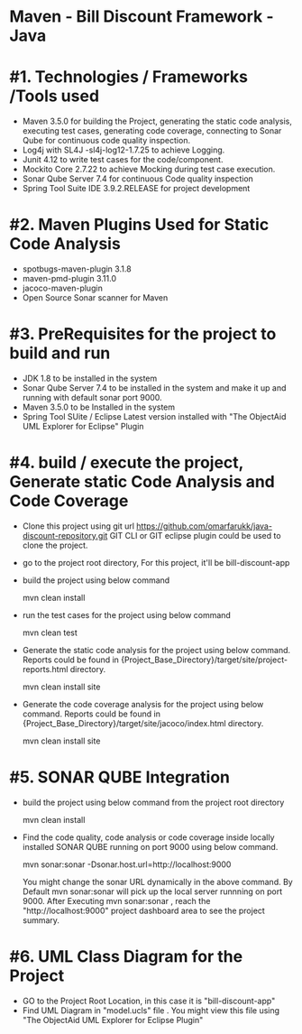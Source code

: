 Maven - Bill Discount Framework - Java
======================================

#1. Technologies / Frameworks /Tools used
==========================================
* Maven 3.5.0 for building the Project, generating the static code analysis, executing test cases, generating code coverage,    connecting to Sonar Qube for continuous code quality inspection.
* Log4j with SL4J -sl4j-log12-1.7.25 to achieve Logging.
* Junit 4.12 to write test cases for the code/component.
* Mockito Core 2.7.22 to achieve Mocking during test case execution.
* Sonar Qube Server 7.4 for continuous Code quality inspection
* Spring Tool Suite IDE 3.9.2.RELEASE for project development

#2. Maven Plugins Used for Static Code Analysis
===============================================
* spotbugs-maven-plugin 3.1.8
* maven-pmd-plugin 3.11.0
* jacoco-maven-plugin
* Open Source Sonar scanner for Maven

#3. PreRequisites for the project to build and run
======================================================
* JDK 1.8 to be installed  in the system
* Sonar Qube Server 7.4 to be installed in the system and make it up and running with default sonar port 9000.
* Maven 3.5.0 to be Installed in the system
* Spring Tool SUite / Eclipse Latest version installed with "The ObjectAid UML Explorer for Eclipse" Plugin

#4. build / execute the project, Generate static Code Analysis and Code Coverage
=================================================================================
* Clone this project using git url https://github.com/omarfarukk/java-discount-repository.git 
  GIT CLI or GIT eclipse plugin could be used to clone the project.
* go to the project root directory, For this project, it'll be bill-discount-app
* build the project using below command

    mvn clean install
  
* run the test cases for the project using below command

    mvn clean test
  
* Generate the static code analysis for the project using below command. 
Reports could be found in {Project_Base_Directory}/target/site/project-reports.html directory.

    mvn clean install site

* Generate the code coverage analysis for the project using below command. 
Reports could be found in {Project_Base_Directory}/target/site/jacoco/index.html directory.

    mvn clean install site
    
#5. SONAR QUBE Integration
===============================================
* build the project using below command from the project root directory

    mvn clean install
    
* Find the code quality, code analysis or code coverage inside locally installed SONAR QUBE running on port 9000 using below command.

    mvn sonar:sonar -Dsonar.host.url=http://localhost:9000
    
    You might change the sonar URL dynamically in the above command. 
    By Default mvn sonar:sonar will pick up the local server runnning on port 9000.
    After Executing mvn sonar:sonar , reach the "http://localhost:9000" project dashboard area to see the project summary.

#6. UML Class Diagram for the Project
=====================================
* GO to the Project Root Location, in this case it is "bill-discount-app"
* Find UML Diagram in "model.ucls" file . You might view this file using "The ObjectAid UML Explorer for Eclipse Plugin"
